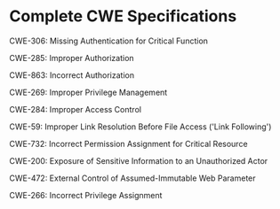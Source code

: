 

# Complete CWE Specifications

CWE-306: Missing Authentication for Critical Function

CWE-285: Improper Authorization

CWE-863: Incorrect Authorization

CWE-269: Improper Privilege Management

CWE-284: Improper Access Control

CWE-59: Improper Link Resolution Before File Access ('Link Following')

CWE-732: Incorrect Permission Assignment for Critical Resource

CWE-200: Exposure of Sensitive Information to an Unauthorized Actor

CWE-472: External Control of Assumed-Immutable Web Parameter

CWE-266: Incorrect Privilege Assignment